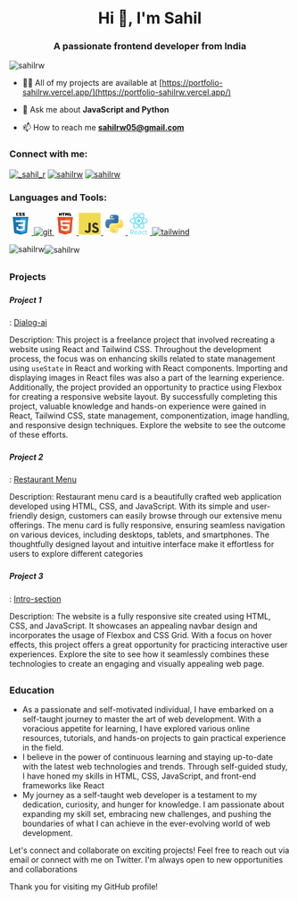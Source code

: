 <h1 align="center">Hi 👋, I'm Sahil</h1>
<h3 align="center">A passionate frontend developer from India</h3>

<p align="left"> <img src="https://komarev.com/ghpvc/?username=sahilrw&label=Profile%20views&color=0e75b6&style=flat" alt="sahilrw" /> </p>

- 👨‍💻 All of my projects are available at [https://portfolio-sahilrw.vercel.app/](https://portfolio-sahilrw.vercel.app/)

- 💬 Ask me about **JavaScript and Python**

- 📫 How to reach me **sahilrw05@gmail.com**

<h3 align="left">Connect with me:</h3>
<p align="left">
<a href="https://twitter.com/_sahil_r" target="blank"><img align="center" src="https://raw.githubusercontent.com/rahuldkjain/github-profile-readme-generator/master/src/images/icons/Social/twitter.svg" alt="_sahil_r" height="30" width="40" /></a>
<a href="https://linkedin.com/in/sahilrw" target="blank"><img align="center" src="https://raw.githubusercontent.com/rahuldkjain/github-profile-readme-generator/master/src/images/icons/Social/linked-in-alt.svg" alt="sahilrw" height="30" width="40" /></a>
<a href="https://www.leetcode.com/sahilrw" target="blank"><img align="center" src="https://raw.githubusercontent.com/rahuldkjain/github-profile-readme-generator/master/src/images/icons/Social/leet-code.svg" alt="sahilrw" height="30" width="40" /></a>
</p>

<h3 align="left">Languages and Tools:</h3>
<p align="left"> <a href="https://www.w3schools.com/css/" target="_blank" rel="noreferrer"> <img src="https://raw.githubusercontent.com/devicons/devicon/master/icons/css3/css3-original-wordmark.svg" alt="css3" width="40" height="40"/> </a> <a href="https://git-scm.com/" target="_blank" rel="noreferrer"> <img src="https://www.vectorlogo.zone/logos/git-scm/git-scm-icon.svg" alt="git" width="40" height="40"/> </a> <a href="https://www.w3.org/html/" target="_blank" rel="noreferrer"> <img src="https://raw.githubusercontent.com/devicons/devicon/master/icons/html5/html5-original-wordmark.svg" alt="html5" width="40" height="40"/> </a> <a href="https://developer.mozilla.org/en-US/docs/Web/JavaScript" target="_blank" rel="noreferrer"> <img src="https://raw.githubusercontent.com/devicons/devicon/master/icons/javascript/javascript-original.svg" alt="javascript" width="40" height="40"/> </a> <a href="https://www.python.org" target="_blank" rel="noreferrer"> <img src="https://raw.githubusercontent.com/devicons/devicon/master/icons/python/python-original.svg" alt="python" width="40" height="40"/> </a> <a href="https://reactjs.org/" target="_blank" rel="noreferrer"> <img src="https://raw.githubusercontent.com/devicons/devicon/master/icons/react/react-original-wordmark.svg" alt="react" width="40" height="40"/> </a> <a href="https://tailwindcss.com/" target="_blank" rel="noreferrer"> <img src="https://www.vectorlogo.zone/logos/tailwindcss/tailwindcss-icon.svg" alt="tailwind" width="40" height="40"/> </a> </p>

<p><img align="left" src="https://github-readme-stats.vercel.app/api/top-langs?username=sahilrw&show_icons=true&locale=en&layout=compact" alt="sahilrw" /></p>

<p><img align="center" src="https://github-readme-streak-stats.herokuapp.com/?user=sahilrw&" alt="sahilrw" /></p>


## <h3 align='left'>Projects</h3>
### <h5>Project 1</h5>: [Dialog-ai](https://dialog-ai.vercel.app/)
Description: This project is a freelance project that involved recreating a website using React and Tailwind CSS. Throughout the development process, the focus was on enhancing skills related to state management using `useState` in React and working with React components. Importing and displaying images in React files was also a part of the learning experience. Additionally, the project provided an opportunity to practice using Flexbox for creating a responsive website layout. By successfully completing this project, valuable knowledge and hands-on experience were gained in React, Tailwind CSS, state management, componentization, image handling, and responsive design techniques. Explore the website to see the outcome of these efforts.

### <h5>Project 2</h5>: [Restaurant Menu](https://chimerical-malasada-5266f6.netlify.app/)
Description: Restaurant menu card is a beautifully crafted web application developed using HTML, CSS, and JavaScript. With its simple and user-friendly design, customers can easily browse through our extensive menu offerings. The menu card is fully responsive, ensuring seamless navigation on various devices, including desktops, tablets, and smartphones. The thoughtfully designed layout and intuitive interface make it effortless for users to explore different categories

### <h5>Project 3</h5>: [Intro-section](https://vercel.com/sahilrw/intro-section-with-dropdown-navigatio)
Description: The website is a fully responsive site created using HTML, CSS, and JavaScript. It showcases an appealing navbar design and incorporates the usage of Flexbox and CSS Grid. With a focus on hover effects, this project offers a great opportunity for practicing interactive user experiences. Explore the site to see how it seamlessly combines these technologies to create an engaging and visually appealing web page.

## <h3 align='left'>Education</h3>
- As a passionate and self-motivated individual, I have embarked on a self-taught journey to master the art of web development. With a voracious appetite for learning, I have explored various online resources, tutorials, and hands-on projects to gain practical experience in the field. 
- I believe in the power of continuous learning and staying up-to-date with the latest web technologies and trends. Through self-guided study, I have honed my skills in HTML, CSS, JavaScript, and front-end frameworks like React
- My journey as a self-taught web developer is a testament to my dedication, curiosity, and hunger for knowledge. I am passionate about expanding my skill set, embracing new challenges, and pushing the boundaries of what I can achieve in the ever-evolving world of web development.

<p>Let's connect and collaborate on exciting projects! Feel free to reach out via email or connect with me on Twitter. I'm always open to new opportunities and collaborations<p>
<p>Thank you for visiting my GitHub profile!</p>
